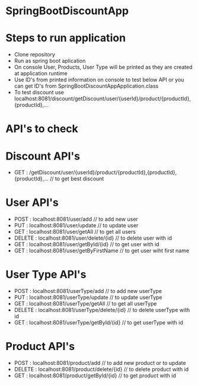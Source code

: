 # SpringBootDiscountApp
# Steps to run application
* Clone repository
* Run as spring boot aplication
* On console User, Products, User Type will be printed as they are created at application runtime
* Use ID's from printed information on console to test below API or you can get ID's from SpringBootDiscountAppApplication.class
* To test discount use localhost:8081/discount/getDiscount/user/{userId}/product/{productId},{productId},...

# API's to check

# Discount API's
* GET : /getDiscount/user/{userId}/product/{productId},{productId},{productId},...             // to get best discount 

# User API's
* POST : localhost:8081/user/add                     // to add new user
* PUT : localhost:8081/user/update                  // to update user
* GET : localhost:8081/user/getAll                 // to get all users
* DELETE : localhost:8081/user/delete/{id}        // to delete user with id
* GET : localhost:8081/user/getById/{id}          // to get user with id
* GET : localhost:8081/user/getByFirstName        // to get user wiht first name

# User Type API's
* POST : localhost:8081/userType/add                     // to add new userType
* PUT : localhost:8081/userType/update                  // to update userType
* GET : localhost:8081/userType/getAll                 // to get all userType
* DELETE : localhost:8081/userType/delete/{id}        // to delete userType with id
* GET : localhost:8081/userType/getById/{id}          // to get userType with id

# Product API's
* POST : localhost:8081/product/add                     // to add new product or to update
* DELETE : localhost:8081/product/delete/{id}        // to delete product with id
* GET : localhost:8081/product/getById/{id}          // to get product with id
